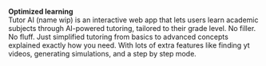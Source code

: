 <strong>Optimized learning</strong>   
Tutor AI (name wip) is an interactive web app that lets users learn academic subjects through AI-powered tutoring, tailored to their grade level. No filler. No fluff. Just simplified tutoring from basics to advanced concepts explained exactly how you need. With lots of extra features like finding yt videos, generating simulations, and a step by step mode.
